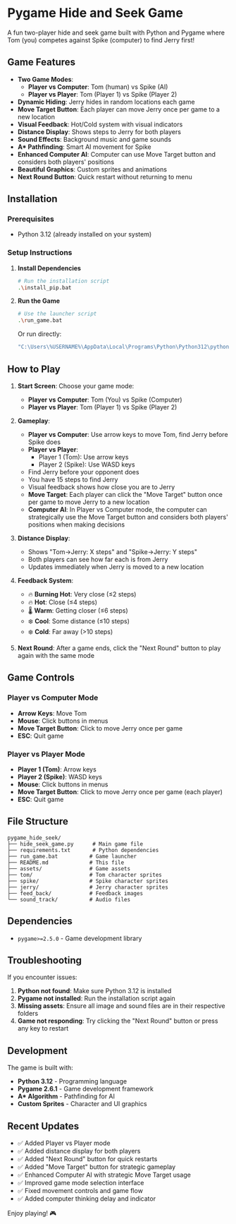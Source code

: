 # Pygame Hide and Seek Game

A fun two-player hide and seek game built with Python and Pygame where Tom (you) competes against Spike (computer) to find Jerry first!

## Game Features

- **Two Game Modes**:
  - **Player vs Computer**: Tom (human) vs Spike (AI)
  - **Player vs Player**: Tom (Player 1) vs Spike (Player 2)
- **Dynamic Hiding**: Jerry hides in random locations each game
- **Move Target Button**: Each player can move Jerry once per game to a new location
- **Visual Feedback**: Hot/Cold system with visual indicators
- **Distance Display**: Shows steps to Jerry for both players
- **Sound Effects**: Background music and game sounds
- **A\* Pathfinding**: Smart AI movement for Spike
- **Enhanced Computer AI**: Computer can use Move Target button and considers both players' positions
- **Beautiful Graphics**: Custom sprites and animations
- **Next Round Button**: Quick restart without returning to menu

## Installation

### Prerequisites

- Python 3.12 (already installed on your system)

### Setup Instructions

1. **Install Dependencies**

   ```bash
   # Run the installation script
   .\install_pip.bat
   ```

2. **Run the Game**

   ```bash
   # Use the launcher script
   .\run_game.bat
   ```

   Or run directly:

   ```bash
   "C:\Users\%USERNAME%\AppData\Local\Programs\Python\Python312\python.exe" hide_seek_game.py
   ```

## How to Play

1. **Start Screen**: Choose your game mode:

   - **Player vs Computer**: Tom (You) vs Spike (Computer)
   - **Player vs Player**: Tom (Player 1) vs Spike (Player 2)

2. **Gameplay**:

   - **Player vs Computer**: Use arrow keys to move Tom, find Jerry before Spike does
   - **Player vs Player**:
     - Player 1 (Tom): Use arrow keys
     - Player 2 (Spike): Use WASD keys
   - Find Jerry before your opponent does
   - You have 15 steps to find Jerry
   - Visual feedback shows how close you are to Jerry
   - **Move Target**: Each player can click the "Move Target" button once per game to move Jerry to a new location
   - **Computer AI**: In Player vs Computer mode, the computer can strategically use the Move Target button and considers both players' positions when making decisions

3. **Distance Display**:

   - Shows "Tom→Jerry: X steps" and "Spike→Jerry: Y steps"
   - Both players can see how far each is from Jerry
   - Updates immediately when Jerry is moved to a new location

4. **Feedback System**:

   - 🔥 **Burning Hot**: Very close (≤2 steps)
   - 🔥 **Hot**: Close (≤4 steps)
   - 🌡️ **Warm**: Getting closer (≤6 steps)
   - ❄️ **Cool**: Some distance (≤10 steps)
   - ❄️ **Cold**: Far away (>10 steps)

5. **Next Round**: After a game ends, click the "Next Round" button to play again with the same mode

## Game Controls

### Player vs Computer Mode

- **Arrow Keys**: Move Tom
- **Mouse**: Click buttons in menus
- **Move Target Button**: Click to move Jerry once per game
- **ESC**: Quit game

### Player vs Player Mode

- **Player 1 (Tom)**: Arrow keys
- **Player 2 (Spike)**: WASD keys
- **Mouse**: Click buttons in menus
- **Move Target Button**: Click to move Jerry once per game (each player)
- **ESC**: Quit game

## File Structure

```
pygame_hide_seek/
├── hide_seek_game.py      # Main game file
├── requirements.txt       # Python dependencies
├── run_game.bat          # Game launcher
├── README.md             # This file
├── assets/               # Game assets
├── tom/                  # Tom character sprites
├── spike/                # Spike character sprites
├── jerry/                # Jerry character sprites
├── feed_back/            # Feedback images
└── sound_track/          # Audio files
```

## Dependencies

- `pygame>=2.5.0` - Game development library

## Troubleshooting

If you encounter issues:

1. **Python not found**: Make sure Python 3.12 is installed
2. **Pygame not installed**: Run the installation script again
3. **Missing assets**: Ensure all image and sound files are in their respective folders
4. **Game not responding**: Try clicking the "Next Round" button or press any key to restart

## Development

The game is built with:

- **Python 3.12** - Programming language
- **Pygame 2.6.1** - Game development framework
- **A\* Algorithm** - Pathfinding for AI
- **Custom Sprites** - Character and UI graphics

## Recent Updates

- ✅ Added Player vs Player mode
- ✅ Added distance display for both players
- ✅ Added "Next Round" button for quick restarts
- ✅ Added "Move Target" button for strategic gameplay
- ✅ Enhanced Computer AI with strategic Move Target usage
- ✅ Improved game mode selection interface
- ✅ Fixed movement controls and game flow
- ✅ Added computer thinking delay and indicator

Enjoy playing! 🎮
